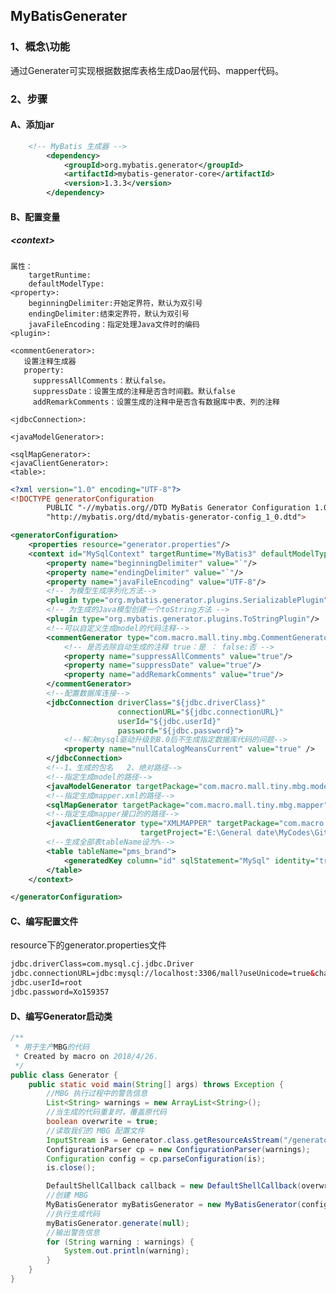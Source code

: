 ## MyBatisGenerater 
### 1、概念\功能
通过Generater可实现根据数据库表格生成Dao层代码、mapper代码。
### 2、步骤
#### A、添加jar
```xml
    <!-- MyBatis 生成器 -->
        <dependency>
            <groupId>org.mybatis.generator</groupId>
            <artifactId>mybatis-generator-core</artifactId>
            <version>1.3.3</version>
        </dependency>
```
#### B、配置变量
##### \<context>
	属性：
	    targetRuntime:
	    defaultModelType:
	<property>:
	    beginningDelimiter:开始定界符，默认为双引号
	    endingDelimiter:结束定界符，默认为双引号
	    javaFileEncoding：指定处理Java文件时的编码
	<plugin>:
	
	<commentGenerator>:
	   设置注释生成器
	   property:
	     suppressAllComments：默认false。
	     suppressDate：设置生成的注释是否含时间戳。默认false
	     addRemarkComments：设置生成的注释中是否含有数据库中表、列的注释
		
	<jdbcConnection>:
	
	<javaModelGenerator>:
	
	<sqlMapGenerator>:
	<javaClientGenerator>:
	<table>:

```xml
<?xml version="1.0" encoding="UTF-8"?>
<!DOCTYPE generatorConfiguration
        PUBLIC "-//mybatis.org//DTD MyBatis Generator Configuration 1.0//EN"
        "http://mybatis.org/dtd/mybatis-generator-config_1_0.dtd">

<generatorConfiguration>
    <properties resource="generator.properties"/>
    <context id="MySqlContext" targetRuntime="MyBatis3" defaultModelType="flat">
        <property name="beginningDelimiter" value="`"/>
        <property name="endingDelimiter" value="`"/>
        <property name="javaFileEncoding" value="UTF-8"/>
        <!-- 为模型生成序列化方法-->
        <plugin type="org.mybatis.generator.plugins.SerializablePlugin"/>
        <!-- 为生成的Java模型创建一个toString方法 -->
        <plugin type="org.mybatis.generator.plugins.ToStringPlugin"/>
        <!--可以自定义生成model的代码注释-->
        <commentGenerator type="com.macro.mall.tiny.mbg.CommentGenerator">
            <!-- 是否去除自动生成的注释 true：是 ： false:否 -->
            <property name="suppressAllComments" value="true"/>
            <property name="suppressDate" value="true"/>
            <property name="addRemarkComments" value="true"/>
        </commentGenerator>
        <!--配置数据库连接-->
        <jdbcConnection driverClass="${jdbc.driverClass}"
                        connectionURL="${jdbc.connectionURL}"
                        userId="${jdbc.userId}"
                        password="${jdbc.password}">
            <!--解决mysql驱动升级到8.0后不生成指定数据库代码的问题-->
            <property name="nullCatalogMeansCurrent" value="true" />
        </jdbcConnection>
        <!--1、生成的包名   2、绝对路径-->
        <!--指定生成model的路径-->
        <javaModelGenerator targetPackage="com.macro.mall.tiny.mbg.model" targetProject="E:\General date\MyCodes\Github_clone_projects\mall\mall-learning-master\mall-tiny-01\src\main\java"/>
        <!--指定生成mapper.xml的路径-->
        <sqlMapGenerator targetPackage="com.macro.mall.tiny.mbg.mapper" targetProject="E:\General date\MyCodes\Github_clone_projects\mall\mall-learning-master\mall-tiny-01\src\main\resources"/>
        <!--指定生成mapper接口的的路径-->
        <javaClientGenerator type="XMLMAPPER" targetPackage="com.macro.mall.tiny.mbg.mapper"
                             targetProject="E:\General date\MyCodes\Github_clone_projects\mall\mall-learning-master\mall-tiny-01\src\main\java"/>
        <!--生成全部表tableName设为%-->
        <table tableName="pms_brand">
            <generatedKey column="id" sqlStatement="MySql" identity="true"/>
        </table>
    </context>

</generatorConfiguration>
```
#### C、编写配置文件
resource下的generator.properties文件
```xml
jdbc.driverClass=com.mysql.cj.jdbc.Driver
jdbc.connectionURL=jdbc:mysql://localhost:3306/mall?useUnicode=true&characterEncoding=utf-8&serverTimezone=Asia/Shanghai
jdbc.userId=root
jdbc.password=Xo159357
```

#### D、编写Generator启动类
```java
/**
 * 用于生产MBG的代码
 * Created by macro on 2018/4/26.
 */
public class Generator {
    public static void main(String[] args) throws Exception {
        //MBG 执行过程中的警告信息
        List<String> warnings = new ArrayList<String>();
        //当生成的代码重复时，覆盖原代码
        boolean overwrite = true;
        //读取我们的 MBG 配置文件
        InputStream is = Generator.class.getResourceAsStream("/generatorConfig.xml");
        ConfigurationParser cp = new ConfigurationParser(warnings);
        Configuration config = cp.parseConfiguration(is);
        is.close();

        DefaultShellCallback callback = new DefaultShellCallback(overwrite);
        //创建 MBG
        MyBatisGenerator myBatisGenerator = new MyBatisGenerator(config, callback, warnings);
        //执行生成代码
        myBatisGenerator.generate(null);
        //输出警告信息
        for (String warning : warnings) {
            System.out.println(warning);
        }
    }
}

```